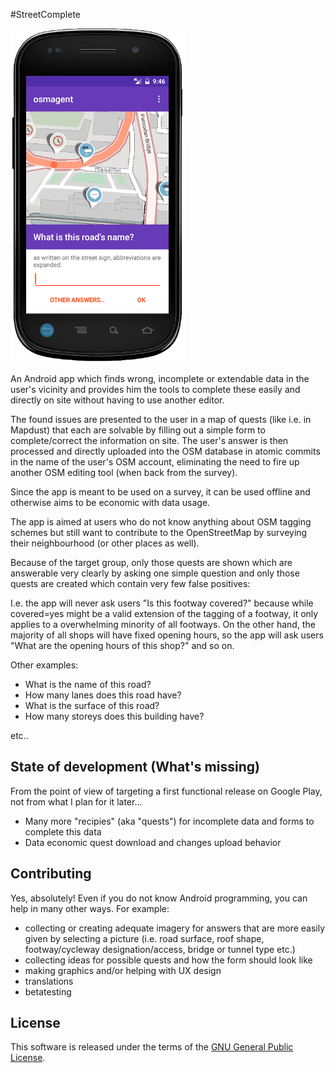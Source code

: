 #StreetComplete

![Screenshot](screenshot.png)

An Android app which finds wrong, incomplete or extendable data in the user's vicinity and provides
him the tools to complete these easily and directly on site without having to use another editor.

The found issues are presented to the user in a map of quests (like i.e. in Mapdust) that each are
solvable by filling out a simple form to complete/correct the information on site. The user's
answer is then processed and directly uploaded into the OSM database in atomic commits in the name
of the user's OSM account, eliminating the need to fire up another OSM editing tool (when back from
the survey).

Since the app is meant to be used on a survey, it can be used offline and otherwise aims to be
economic with data usage.

The app is aimed at users who do not know anything about OSM tagging schemes but still want to
contribute to the OpenStreetMap by surveying their neighbourhood (or other places as well).

Because of the target group, only those quests are shown which are answerable very clearly by asking
one simple question and only those quests are created which contain very few false positives:

I.e. the app will never ask users "Is this footway covered?" because while covered=yes might be a
valid extension of the tagging of a footway, it only applies to a overwhelming minority of all
footways. On the other hand, the majority of all shops will have fixed opening hours, so the app
will ask users "What are the opening hours of this shop?" and so on.

Other examples:
* What is the name of this road?
* How many lanes does this road have?
* What is the surface  of this road?
* How many storeys does this building have?

etc..

## State of development (What's missing)

From the point of view of targeting a first functional release on Google Play, not from what I plan
for it later...

* Many more "recipies" (aka "quests") for incomplete data and forms to complete this data
* Data economic quest download and changes upload behavior

## Contributing

Yes, absolutely! Even if you do not know Android programming, you can help in many other ways. For
example:

* collecting or creating adequate imagery for answers that are more easily given by selecting a
  picture (i.e. road surface, roof shape, footway/cycleway designation/access, bridge or tunnel type
  etc.)
* collecting ideas for possible quests and how the form should look like
* making graphics and/or helping with UX design
* translations
* betatesting

## License

This software is released under the terms of the [GNU General Public License](http://www.gnu.org/licenses/gpl-3.0.html).